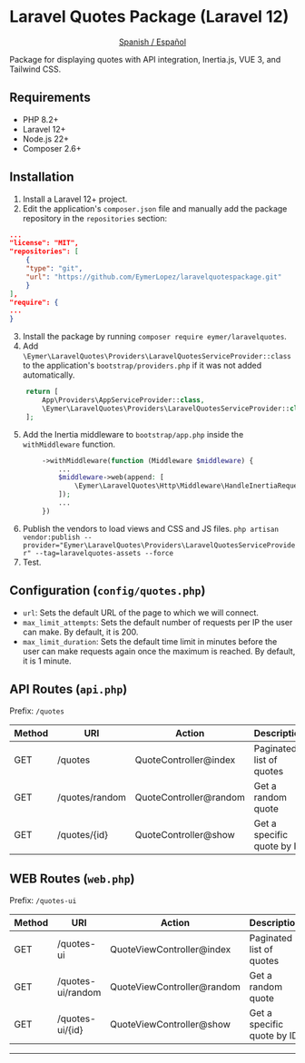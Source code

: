 # Laravel Quotes Package (Laravel 12)

<p style="text-align: center">
    <a href="./LEAME.MD">Spanish / Español</a>
</p>

Package for displaying quotes with API integration, Inertia.js, VUE 3, and Tailwind CSS.

## Requirements
- PHP 8.2+
- Laravel 12+
- Node.js 22+
- Composer 2.6+

## Installation

1. Install a Laravel 12+ project.
2. Edit the application's `composer.json` file and manually add the package repository in the `repositories` section:
```json
...
"license": "MIT",
"repositories": [
    {
    "type": "git",
    "url": "https://github.com/EymerLopez/laravelquotespackage.git"
    }
],
"require": {
...
}
```
3. Install the package by running `composer require eymer/laravelquotes`.
4. Add `\Eymer\LaravelQuotes\Providers\LaravelQuotesServiceProvider::class` to the application's `bootstrap/providers.php` if it was not added automatically.
```php
    return [
        App\Providers\AppServiceProvider::class,
        \Eymer\LaravelQuotes\Providers\LaravelQuotesServiceProvider::class
    ];
```
5. Add the Inertia middleware to `bootstrap/app.php` inside the `withMiddleware` function.
```php
        ->withMiddleware(function (Middleware $middleware) {
            ...
            $middleware->web(append: [
                \Eymer\LaravelQuotes\Http\Middleware\HandleInertiaRequests::class,
            ]);
            ...
        })
```
6. Publish the vendors to load views and CSS and JS files.
   `php artisan vendor:publish --provider="Eymer\LaravelQuotes\Providers\LaravelQuotesServiceProvider" --tag=laravelquotes-assets --force`
7. Test.

## Configuration (`config/quotes.php`)
* `url`: Sets the default URL of the page to which we will connect.
* `max_limit_attempts`: Sets the default number of requests per IP the user can make. By default, it is 200.
* `max_limit_duration`: Sets the default time limit in minutes before the user can make requests again once the maximum is reached. By default, it is 1 minute.

## API Routes (`api.php`)
Prefix: `/quotes`

| Method | URI                  | Action                      | Description                          |
|--------|----------------------|----------------------------|--------------------------------------|
| GET    | /quotes              | QuoteController@index      | Paginated list of quotes            |
| GET    | /quotes/random       | QuoteController@random     | Get a random quote                   |
| GET    | /quotes/{id}         | QuoteController@show       | Get a specific quote by ID           |

## WEB Routes (`web.php`)
Prefix: `/quotes-ui`

| Method | URI               | Action                     | Description                          |
|--------|-------------------|----------------------------|--------------------------------------|
| GET    | /quotes-ui        | QuoteViewController@index  | Paginated list of quotes            |
| GET    | /quotes-ui/random | QuoteViewController@random | Get a random quote                   |
| GET    | /quotes-ui/{id}   | QuoteViewController@show   | Get a specific quote by ID           |

---